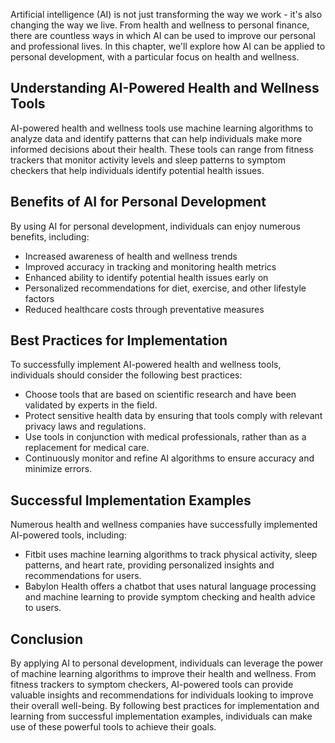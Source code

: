 
Artificial intelligence (AI) is not just transforming the way we work - it's also changing the way we live. From health and wellness to personal finance, there are countless ways in which AI can be used to improve our personal and professional lives. In this chapter, we'll explore how AI can be applied to personal development, with a particular focus on health and wellness.

Understanding AI-Powered Health and Wellness Tools
--------------------------------------------------

AI-powered health and wellness tools use machine learning algorithms to analyze data and identify patterns that can help individuals make more informed decisions about their health. These tools can range from fitness trackers that monitor activity levels and sleep patterns to symptom checkers that help individuals identify potential health issues.

Benefits of AI for Personal Development
---------------------------------------

By using AI for personal development, individuals can enjoy numerous benefits, including:

* Increased awareness of health and wellness trends
* Improved accuracy in tracking and monitoring health metrics
* Enhanced ability to identify potential health issues early on
* Personalized recommendations for diet, exercise, and other lifestyle factors
* Reduced healthcare costs through preventative measures

Best Practices for Implementation
---------------------------------

To successfully implement AI-powered health and wellness tools, individuals should consider the following best practices:

* Choose tools that are based on scientific research and have been validated by experts in the field.
* Protect sensitive health data by ensuring that tools comply with relevant privacy laws and regulations.
* Use tools in conjunction with medical professionals, rather than as a replacement for medical care.
* Continuously monitor and refine AI algorithms to ensure accuracy and minimize errors.

Successful Implementation Examples
----------------------------------

Numerous health and wellness companies have successfully implemented AI-powered tools, including:

* Fitbit uses machine learning algorithms to track physical activity, sleep patterns, and heart rate, providing personalized insights and recommendations for users.
* Babylon Health offers a chatbot that uses natural language processing and machine learning to provide symptom checking and health advice to users.

Conclusion
----------

By applying AI to personal development, individuals can leverage the power of machine learning algorithms to improve their health and wellness. From fitness trackers to symptom checkers, AI-powered tools can provide valuable insights and recommendations for individuals looking to improve their overall well-being. By following best practices for implementation and learning from successful implementation examples, individuals can make use of these powerful tools to achieve their goals.
